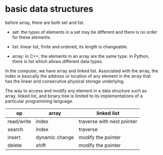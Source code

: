 # basic data structures

before array, there are both set and list.

* set: the types of elements in a set may be different and there is no order for these elements.

* list: linear list, finite and ordered, its length is changeable.

* array: in C++, the elements in an array are the same type. in Python, there is list which allows different data types.

In the computer, we have array and linked list. Associated with the array, the index is basically the address or location of any element in the array that has the linear and consecutive physical storage underlying.

The way to access and modify any element in a data structure such as array, linked list, and binary tree is limited to its implementations of a particular programming language.

| op | array | linked list |
| -- | ----- | ----------- |
| read/write | index | traverse with next pointer |
| search | index |  traverse |
| insert | dynamic change | modify the pointer |
| delete | shift | modify the pointer |


